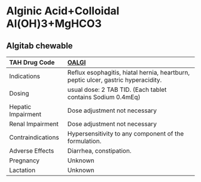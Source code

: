 # Alginic Acid+Colloidal Al(OH)3+MgHCO3

## Algitab chewable

| TAH Drug Code      | [OALGI](https://www.tahsda.org.tw/drugs/hissearch.php?drug_code=OALGI)            |
|:-------------------|:----------------------------------------------------------------------------------|
| Indications        | Reflux esophagitis, hiatal hernia, heartburn, peptic ulcer, gastric hyperacidity. |
| Dosing             | usual dose: 2 TAB TID. (Each tablet contains Sodium 0.4mEq)                       |
| Hepatic Impairment | Dose adjustment not necessary                                                     |
| Renal Impairment   | Dose adjustment not necessary                                                     |
| Contraindications  | Hypersensitivity to any component of the formulation.                             |
| Adverse Effects    | Diarrhea, constipation.                                                           |
| Pregnancy          | Unknown                                                                           |
| Lactation          | Unknown                                                                           |


